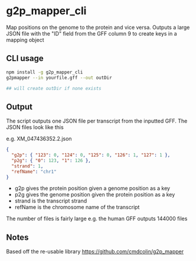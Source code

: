 # g2p_mapper_cli

Map positions on the genome to the protein and vice versa. Outputs a large JSON
file with the "ID" field from the GFF column 9 to create keys in a mapping
object

## CLI usage

```bash
npm install -g g2p_mapper_cli
g2pmapper --in yourfile.gff --out outDir

## will create outDir if none exists
```

## Output

The script outputs one JSON file per transcript from the inputted GFF. The JSON
files look like this

e.g. XM_047436352.2.json

```json
{
  "g2p": { "123": 0, "124": 0, "125": 0, "126": 1, "127": 1 },
  "p2g": { "0": 123, "1": 126 },
  "strand": 1,
  "refName": "chr1"
}
```

- g2p gives the protein position given a genome position as a key
- p2g gives the genome position given the protein position as a key
- strand is the transcript strand
- refName is the chromosome name of the transcript

The number of files is fairly large e.g. the human GFF outputs 144000 files

## Notes

Based off the re-usable library https://github.com/cmdcolin/g2p_mapper
